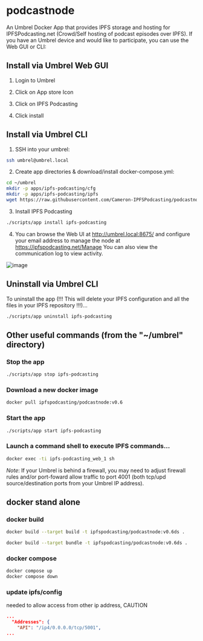 # podcastnode

An Umbrel Docker App that provides IPFS storage and hosting for IPFSPodcasting.net (Crowd/Self hosting of podcast episodes over IPFS).
If you have an Umbrel device and would like to participate, you can use the Web GUI or CLI:

## Install via Umbrel Web GUI

1. Login to Umbrel

2. Click on App store Icon

3. Click on IPFS Podcasting

4. Click install

## Install via Umbrel CLI

1. SSH into your umbrel:

  ```bash
  ssh umbrel@umbrel.local
  ```

2. Create app directories & download/install docker-compose.yml:

  ```bash
  cd ~/umbrel
  mkdir -p apps/ipfs-podcasting/cfg
  mkdir -p apps/ipfs-podcasting/ipfs
  wget https://raw.githubusercontent.com/Cameron-IPFSPodcasting/podcastnode/main/docker-compose.yml -O apps/ipfs-podcasting/docker-compose.yml
  ```

3. Install IPFS Podcasting

  ```bash
  ./scripts/app install ipfs-podcasting
  ```

4. You can browse the Web UI at <http://umbrel.local:8675/> and configure your email address to manage the node at <https://ipfspodcasting.net/Manage> You can also view the communication log to view activity.

![image](https://user-images.githubusercontent.com/103131615/181925105-82fafb97-ed07-4071-b709-e9aef6a05f60.png)

## Uninstall via Umbrel CLI

To uninstall the app (!!! This will delete your IPFS configuration and all the files in your IPFS repository !!!)...

  ```bash
  ./scripts/app uninstall ipfs-podcasting
  ```

## Other useful commands (from the "~/umbrel" directory)

### Stop the app

  ```bash
  ./scripts/app stop ipfs-podcasting
  ```

### Download a new docker image

  ```bash
  docker pull ipfspodcasting/podcastnode:v0.6
  ```

### Start the app

  ```bash
 ./scripts/app start ipfs-podcasting
  ```

### Launch a command shell to execute IPFS commands...

  ```bash
  docker exec -ti ipfs-podcasting_web_1 sh
  ```

*Note*: If your Umbrel is behind a firewall, you may need to adjust firewall rules and/or port-foward allow traffic to port 4001 (both tcp/upd source/destination ports from your Umbrel IP address).


## docker stand alone

### docker build
```bash
docker build --target build -t ipfspodcasting/podcastnode:v0.6ds .

docker build --target bundle -t ipfspodcasting/podcastnode:v0.6ds .
```

### docker compose
```bash
docker compose up
docker compose down
```

### update ipfs/config
needed to allow access from other ip address, CAUTION
```json
...
  "Addresses": {
    "API": "/ip4/0.0.0.0/tcp/5001",
...
```